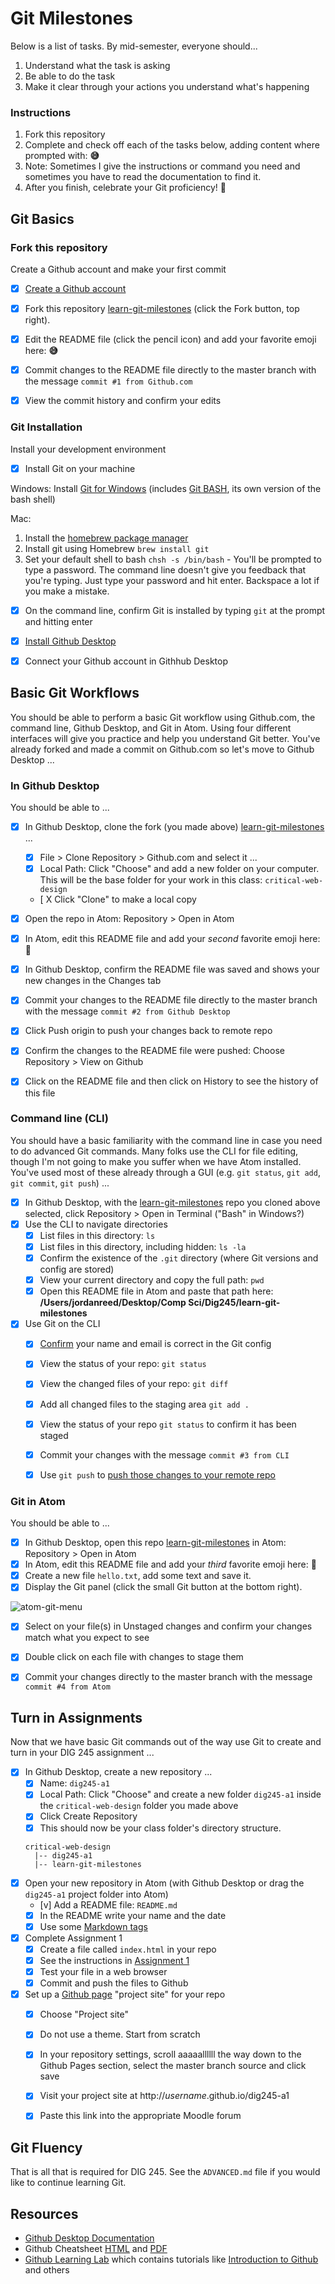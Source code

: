 # Git Milestones

Below is a list of tasks. By mid-semester, everyone should...

1. Understand what the task is asking
1. Be able to do the task
1. Make it clear through your actions you understand what's happening


### Instructions

1. Fork this repository
1. Complete and check off each of the tasks below, adding content where prompted with: **😅**
1. Note: Sometimes I give the instructions or command you need and sometimes you have to read the documentation to find it.
1. After you finish, celebrate your Git proficiency! 🙌  


## Git Basics


### Fork this repository
Create a Github account and make your first commit

- [X] [Create a Github account](https://github.com/join)
- [X] Fork this repository [learn-git-milestones](https://github.com/omundy/learn-git-milestones) (click the Fork button, top right).
- [X] Edit the README file (click the pencil icon) and add your favorite emoji here: **😅**
- [X] Commit changes to the README file directly to the master branch with the message `commit #1 from Github.com`
- [X] View the commit history and confirm your edits


### Git Installation
Install your development environment

- [x] Install Git on your machine

Windows: Install [Git for Windows](https://gitforwindows.org/) (includes [Git BASH](https://www.atlassian.com/git/tutorials/git-bash), its own version of the bash shell)

Mac:
1. Install the [homebrew package manager](https://brew.sh/)
1. Install git using Homebrew `brew install git`
1. Set your default shell to bash `chsh -s /bin/bash` - You'll be prompted to type a password. The command line doesn't give you feedback that you're typing. Just type your password and hit enter. Backspace a lot if you make a mistake.

- [X] On the command line, confirm Git is installed by typing `git` at the prompt and hitting enter
- [X] [Install Github Desktop](https://desktop.github.com/)
- [X] Connect your Github account in Githhub Desktop




## Basic Git Workflows
You should be able to perform a basic Git workflow using Github.com, the command line, Github Desktop, and Git in Atom. Using four different interfaces will give you practice and help you understand Git better. You've already forked and made a commit on Github.com so let's move to Github Desktop ...


### In Github Desktop
You should be able to ...

- [X] In Github Desktop, clone the fork (you made above) [learn-git-milestones](https://github.com/omundy/learn-git-milestones) ...
  - [X] File > Clone Repository > Github.com and select it ...
  - [X] Local Path: Click "Choose" and add a new folder on your computer. This will be the base folder for your work in this class: `critical-web-design`
  - [ X Click "Clone" to make a local copy
- [X] Open the repo in Atom: Repository > Open in Atom  
- [X] In Atom, edit this README file and add your *second* favorite emoji here: **🤣**
- [X] In Github Desktop, confirm the README file was saved and shows your new changes in the Changes tab
- [X] Commit your changes to the README file directly to the master branch with the message `commit #2 from Github Desktop`
- [X] Click Push origin to push your changes back to remote repo  
- [X] Confirm the changes to the README file were pushed: Choose Repository > View on Github
- [X] Click on the README file and then click on History to see the history of this file


### Command line (CLI)
You should have a basic familiarity with the command line in case you need to do advanced Git commands. Many folks use the CLI for file editing, though I'm not going to make you suffer when we have Atom installed. You've used most of these already through a GUI (e.g. `git status`, `git add`, `git commit`, `git push`) ...


- [X] In Github Desktop, with the [learn-git-milestones](https://github.com/omundy/learn-git-milestones) repo you cloned above selected, click Repository > Open in Terminal ("Bash" in Windows?)
- [X] Use the CLI to navigate directories  
  - [X] List files in this directory: `ls`
  - [X] List files in this directory, including hidden: `ls -la`  
  - [X] Confirm the existence of the `.git` directory (where Git versions and config are stored)
  - [X] View your current directory and copy the full path: `pwd`
  - [X] Open this README file in Atom and paste that path here: **/Users/jordanreed/Desktop/Comp Sci/Dig245/learn-git-milestones**
- [X] Use Git on the CLI
  - [X] [Confirm](https://docs.github.com/en/github/using-git/setting-your-username-in-git) your name and email is correct in the Git config
  - [X] View the status of your repo: `git status`
  - [X] View the changed files of your repo: `git diff`
  - [X] Add all changed files to the staging area `git add .`
  - [X] View the status of your repo `git status` to confirm it has been staged
  - [X] Commit your changes with the message `commit #3 from CLI`
  - [X] Use `git push` to [push those changes to your remote repo](https://docs.github.com/en/github/using-git/pushing-commits-to-a-remote-repository)


### Git in Atom
You should be able to ...

- [X] In Github Desktop, open this repo [learn-git-milestones](https://github.com/omundy/learn-git-milestones) in Atom: Repository > Open in Atom  
- [X] In Atom, edit this README file and add your *third* favorite emoji here: **😬**
- [X] Create a new file `hello.txt`, add some text and save it.
- [X] Display the Git panel (click the small Git button at the bottom right).

![atom-git-menu](img/atom-git-menu.png)

- [X] Select on your file(s) in Unstaged changes and confirm your changes match what you expect to see
- [X] Double click on each file with changes to stage them  
- [X] Commit your changes directly to the master branch with the message `commit #4 from Atom`




## Turn in Assignments
Now that we have basic Git commands out of the way use Git to create and turn in your DIG 245 assignment ...


- [X] In Github Desktop, create a new repository ...
  - [X] Name: `dig245-a1`
  - [X] Local Path: Click "Choose" and create a new folder `dig245-a1` inside the `critical-web-design` folder you made above
  - [X] Click Create Repository
  - [X] This should now be your class folder's directory structure.
  ```
  critical-web-design
    |-- dig245-a1
    |-- learn-git-milestones
  ```
- [X] Open your new repository in Atom (with Github Desktop or drag the `dig245-a1` project folder into Atom)
  - [v] Add a README file: `README.md`
  - [X] In the README write your name and the date
  - [X] Use some [Markdown tags](https://guides.github.com/pdfs/markdown-cheatsheet-online.pdf)
- [X] Complete Assignment 1
  - [X] Create a file called `index.html` in your repo
  - [X] See the instructions in [Assignment 1](https://docs.google.com/document/d/17U_zmzM_eML_qkG0PaOdDRcEk3YEmbiQ1TyNnbAM08k/edit)
  - [X] Test your file in a web browser
  - [X] Commit and push the files to Github
- [X] Set up a [Github page](https://pages.github.com/) "project site" for your repo
  - [X] Choose "Project site"
  - [X] Do not use a theme. Start from scratch
  - [X] In your repository settings, scroll aaaaallllll the way down to the Github Pages section, select the master branch source and click save
  - [X] Visit your project site at http://*username*.github.io/dig245-a1
  - [X] Paste this link into the appropriate Moodle forum


## Git Fluency

That is all that is required for DIG 245. See the `ADVANCED.md` file if you would like to continue learning Git.


## Resources

* [Github Desktop Documentation](https://docs.github.com/en/desktop)
* Github Cheatsheet [HTML](https://github.github.com/training-kit/downloads/github-git-cheat-sheet/) and [PDF](https://github.github.com/training-kit/downloads/github-git-cheat-sheet.pdf)
* [Github Learning Lab](https://lab.github.com/) which contains tutorials like [Introduction to Github](https://lab.github.com/githubtraining/introduction-to-github) and others
